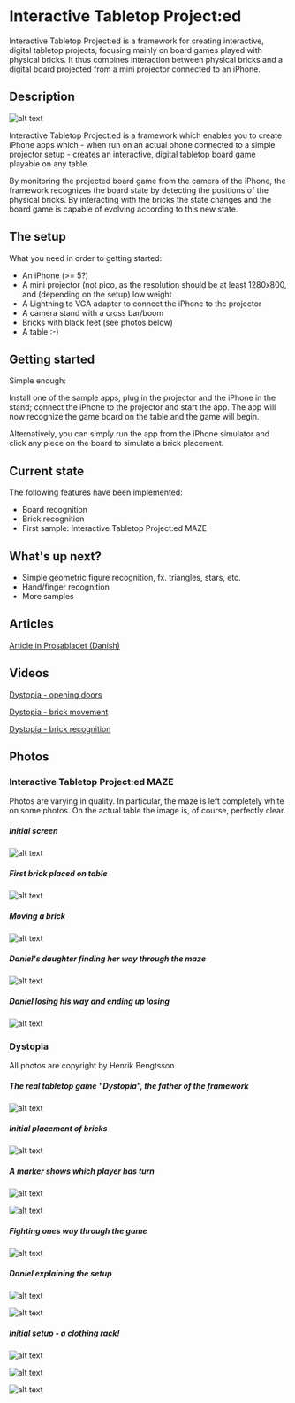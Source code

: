 Interactive Tabletop Project:ed
===============================

Interactive Tabletop Project:ed is a framework for creating interactive, digital tabletop projects, focusing mainly on board games played with physical bricks. It thus combines interaction between physical bricks and a digital board projected from a mini projector connected to an iPhone.


Description
-----------

![alt text](https://raw.githubusercontent.com/black-knight/interactive-tabletop-project-ed/master/Presentation/description.jpg "Description Image")

Interactive Tabletop Project:ed is a framework which enables you to create iPhone apps which - when run on an actual phone connected to a simple projector setup - creates an interactive, digital tabletop board game playable on any table.

By monitoring the projected board game from the camera of the iPhone, the framework recognizes the board state by detecting the positions of the physical bricks. By interacting with the bricks the state changes and the board game is capable of evolving according to this new state.

The setup
---------

What you need in order to getting started:

* An iPhone (>= 5?)
* A mini projector (not pico, as the resolution should be at least 1280x800, and (depending on the setup) low weight
* A Lightning to VGA adapter to connect the iPhone to the projector
* A camera stand with a cross bar/boom
* Bricks with black feet (see photos below)
* A table :-)

Getting started
---------------

Simple enough:

Install one of the sample apps, plug in the projector and the iPhone in the stand; connect the iPhone to the projector and start the app. The app will now recognize the game board on the table and the game will begin.

Alternatively, you can simply run the app from the iPhone simulator and click any piece on the board to simulate a brick placement.

Current state
-------------

The following features have been implemented:

* Board recognition
* Brick recognition
* First sample: Interactive Tabletop Project:ed MAZE

What's up next?
---------------

* Simple geometric figure recognition, fx. triangles, stars, etc.
* Hand/finger recognition
* More samples

Articles
--------

[Article in Prosabladet (Danish)](https://www.prosa.dk/fileadmin/user_upload/dokumenter/PROSAbladet/2014/Prosabladet_April_2014_web.pdf)

Videos
------

[Dystopia - opening doors](http://youtu.be/q70jRrMF240)

[Dystopia - brick movement](http://youtu.be/2pPu2RXxLaE)

[Dystopia - brick recognition](http://youtu.be/lE4cS93vqYw)

Photos
------

### Interactive Tabletop Project:ed MAZE

Photos are varying in quality. In particular, the maze is left completely white on some photos. On the actual table the image is, of course, perfectly clear.

##### Initial screen

![alt text](https://raw.githubusercontent.com/black-knight/interactive-tabletop-project-ed/master/Presentation/maze1.jpg "MAZE Image")

##### First brick placed on table

![alt text](https://raw.githubusercontent.com/black-knight/interactive-tabletop-project-ed/master/Presentation/maze2.jpg "MAZE Image")

##### Moving a brick

![alt text](https://raw.githubusercontent.com/black-knight/interactive-tabletop-project-ed/master/Presentation/maze3.jpg "MAZE Image")

##### Daniel's daughter finding her way through the maze

![alt text](https://raw.githubusercontent.com/black-knight/interactive-tabletop-project-ed/master/Presentation/maze4.jpg "MAZE Image")

##### Daniel losing his way and ending up losing

![alt text](https://raw.githubusercontent.com/black-knight/interactive-tabletop-project-ed/master/Presentation/maze5.jpg "MAZE Image")

### Dystopia

All photos are copyright by Henrik Bengtsson.

##### The real tabletop game "Dystopia", the father of the framework

![alt text](https://raw.githubusercontent.com/black-knight/dystopia/master/photos/1.jpg "Dystopia Image")

##### Initial placement of bricks

![alt text](https://raw.githubusercontent.com/black-knight/dystopia/master/photos/2.jpg "Dystopia Image")

##### A marker shows which player has turn

![alt text](https://raw.githubusercontent.com/black-knight/dystopia/master/photos/3.jpg "Dystopia Image")

![alt text](https://raw.githubusercontent.com/black-knight/dystopia/master/photos/4.jpg "Dystopia Image")

##### Fighting ones way through the game

![alt text](https://raw.githubusercontent.com/black-knight/dystopia/master/photos/5.jpg "Dystopia Image")

##### Daniel explaining the setup

![alt text](https://raw.githubusercontent.com/black-knight/dystopia/master/photos/6.jpg "Dystopia Image")

![alt text](https://raw.githubusercontent.com/black-knight/dystopia/master/photos/7.jpg "Dystopia Image")

##### Initial setup - a clothing rack!

![alt text](https://raw.githubusercontent.com/black-knight/dystopia/master/photos/8.jpg "Dystopia Image")

![alt text](https://raw.githubusercontent.com/black-knight/dystopia/master/photos/9.jpg "Dystopia Image")

![alt text](https://raw.githubusercontent.com/black-knight/dystopia/master/photos/10.jpg "Dystopia Image")
